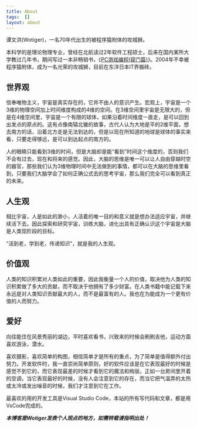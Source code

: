 ```yaml
---
title: About
tags:  []
layout: about
---
```


谭文洪(Wotiger)，一名70年代出生的被程序猿附体的攻城狮。

本科学的是理论物理专业，曾经在北航读过2年软件工程硕士，后来在国内某所大学教过几年书，期间写过一本非畅销书，《[PC游戏编程(窥门篇)](https://www.amazon.cn/PC%E6%B8%B8%E6%88%8F%E7%BC%96%E7%A8%8B-%E8%B0%AD%E6%96%87%E6%B4%AA/dp/B002JM0P1Q)》。2004年不幸被程序猿附体，成为一名光荣的攻城狮，目前在东洋日本IT界搬砖。

## 世界观

信奉唯物主义，宇宙是真实存在的，它并不由人的意识产生。宏观上，宇宙是一个3维的物理空间加上时间维度构成的4维的空间。在3维空间里宇宙是无限大的，但是在4维空间里，宇宙是一个有限的球体，如果沿着时间维度一直走，是可以回到出发点的原点的。这有点像南辕北辙的故事，古代人认为大地是平的2维平面，想去南方的话，沿着北方走是无法到达的，但是以现在所知道的地球是球体的事实来看，只要走得够远，是可以到达起点的南方的。

人的眼睛只能看到3维的时间，但是大脑却是能“看到”时间这个维度的，否则我们不会有过去，现在和将来的感觉。因此，大脑的思维是唯一可以让人自由穿越时空的器官，那些我们认为3维物理时间中无法做到的事情，都可以在大脑的思维里看到，只要我们大脑学会了如何正确公式去的思考宇宙，那么我们完全可以看到真正的未来。

## 人生观

相比宇宙，人是如此的渺小，人活着的唯一目的和意义就是想办法适应宇宙，并继续活下去。因此探索和研究宇宙，训练大脑，进化出具有正确认识这个宇宙是大脑是人类现阶段的目标。

“活到老，学到老，传递知识”，就是我的人生观。

## 价值观

人类的知识积累对人类如此的重要，因此我衡量一个人的价值，取决他为人类的知识积累做了多大的贡献，而不取决于他拥有了多少财富。在人类书籍中能记载下来永远是对人类知识贡献最大的人，而不是最富有的人。我也在为能成为一个更有价值的人而努力。

## 爱好

向往能住在风景秀丽的湖边，平时喜欢看书，兴致来的时候会刷刷吉他，运动方面喜欢游泳，潜水。

喜欢摄影，喜欢简单的构图，相信简单才是所有的重点，为了简单是值得额外付出努力。开发软件时，我一直崇尚简单原则，好的软件应该是在它表现最好的时候是感觉不到它的，而它表现最差的时候才看到它的魔法和绚丽，正如一台房间里开着的空调，当它表现最好的时候，没有人会注意到它的存在，而当它把气温弄的太热或太冷或发出噪音的时候，我们才注意到它在工作。

最喜欢的用的开发工具是Visual Studio Code，本站的所有写代码和文章，都是用VsCode完成的。

**_本博客是Wotiger发表个人观点的地方，如需转载请指明出处！_**